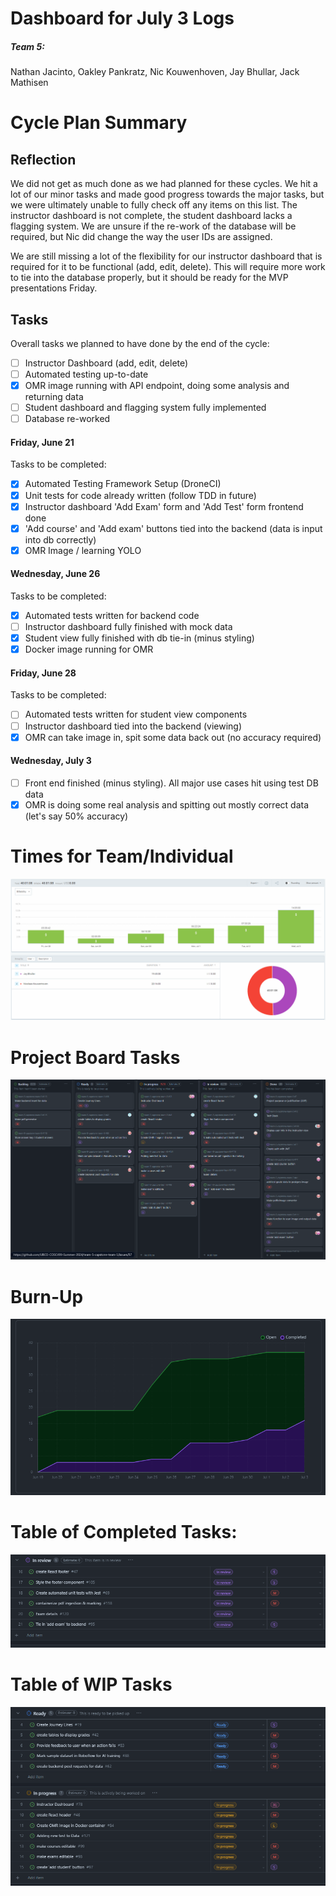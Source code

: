 # Dashboard for July 3 Logs
##### Team 5:
Nathan Jacinto,
Oakley Pankratz, 
Nic Kouwenhoven, 
Jay Bhullar, 
Jack Mathisen

# Cycle Plan Summary
## Reflection
We did not get as much done as we had planned for these cycles. We hit a lot of our minor tasks and made good progress towards the major tasks, but we were ultimately unable to fully check off any items on this list. The instructor dashboard is not complete, the student dashboard lacks a flagging system. We are unsure if the re-work of the database will be required, but Nic did change the way the user IDs are assigned.

We are still missing a lot of the flexibility for our instructor dashboard that is required for it to be functional (add, edit, delete). This will require more work to tie into the database properly, but it should be ready for the MVP presentations Friday.

## Tasks
Overall tasks we planned to have done by the end of the cycle:
- [ ] Instructor Dashboard (add, edit, delete)
- [ ] Automated testing up-to-date
- [x] OMR image running with API endpoint, doing some analysis and returning data
- [ ] Student dashboard and flagging system fully implemented
- [ ] Database re-worked

#### Friday, June 21
Tasks to be completed:
- [x] Automated Testing Framework Setup (DroneCI)
- [x] Unit tests for code already written (follow TDD in future)
- [x] Instructor dashboard 'Add Exam' form and 'Add Test' form frontend done
- [x] 'Add course' and 'Add exam' buttons tied into the backend (data is input into db correctly)
- [x] OMR Image / learning YOLO

#### Wednesday, June 26
Tasks to be completed:
- [x] Automated tests written for backend code
- [ ] Instructor dashboard fully finished with mock data
- [x] Student view fully finished with db tie-in (minus styling)
- [x] Docker image running for OMR

#### Friday, June 28
Tasks to be completed:
- [ ] Automated tests written for student view components
- [ ] Instructor dashboard tied into the backend (viewing)
- [x] OMR can take image in, spit some data back out (no accuracy required)

#### Wednesday, July 3
- [ ] Front end finished (minus styling). All major use cases hit using test DB data
- [x] OMR is doing some real analysis and spitting out mostly correct data (let's say 50% accuracy)

# Times for Team/Individual 
![Timesheet](../logScreenshots/teamTimesheetWeek6.png)

# Project Board Tasks
![Kanban](../logScreenshots/kanbanWeek6.png)

# Burn-Up
![Burnup](../logScreenshots/burnupWeek6.png)

# Table of Completed Tasks:
![Completed_Tasks](../logScreenshots/completedWeek6.png)

# Table of WIP Tasks
![WIP_Tasks](../logScreenshots/wipWeek6.png)
